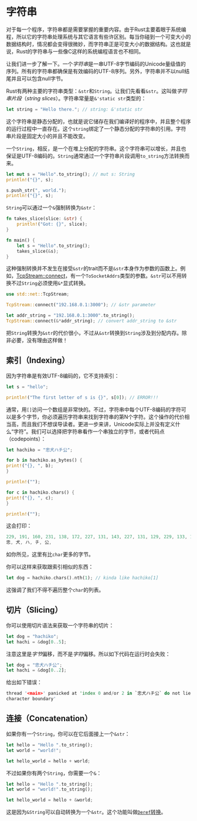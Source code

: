 # 字符串
对于每一个程序，字符串都是需要掌握的重要内容。由于Rust主要着眼于系统编程，所以它的字符串处理系统与其它语言有些许区别。每当你碰到一个可变大小的数据结构时，情况都会变得很微妙，而字符串正是可变大小的数据结构。这也就是说，Rust的字符串与一些像C这样的系统编程语言也不相同。

让我们进一步了解一下。一个*字符串*是一串UTF-8字节编码的Unicode量级值的序列。所有的字符串都确保是有效编码的UTF-8序列。另外，字符串并不以null结尾并且可以包含null字节。

Rust有两种主要的字符串类型：`&str`和`String`。让我们先看看`&str`。这叫做*字符串片段*（*string slices*）。字符串常量是`&'static str`类型的：

```rust
let string = "Hello there."; // string: &'static str
```

这个字符串是静态分配的，也就是说它储存在我们编译好的程序中，并且整个程序的运行过程中一直存在。这个`string`绑定了一个静态分配的字符串的引用。字符串片段是固定大小的并且不能改变。

一个`String`，相反，是一个在堆上分配的字符串。这个字符串可以增长，并且也保证是UTF-8编码的。`String`通常通过一个字符串片段调用`to_string`方法转换而来。

```rust
let mut s = "Hello".to_string(); // mut s: String
println!("{}", s);

s.push_str(", world.");
println!("{}", s);
```

`String`可以通过一个`&`强制转换为`&str`：

```rust
fn takes_slice(slice: &str) {
    println!("Got: {}", slice);
}

fn main() {
    let s = "Hello".to_string();
    takes_slice(&s);
}
```

这种强制转换并不发生在接受`&str`的trait而不是`&str`本身作为参数的函数上。例如，[TcpStream::connect](https://doc.rust-lang.org/stable/std/net/struct.TcpStream.html#method.connect)，有一个`ToSocketAddrs`类型的参数。`&str`可以不用转换不过`String`必须使用`&*`显式转换。

```rust
use std::net::TcpStream;

TcpStream::connect("192.168.0.1:3000"); // &str parameter

let addr_string = "192.168.0.1:3000".to_string();
TcpStream::connect(&*addr_string); // convert addr_string to &str
```

把`String`转换为`&str`的代价很小，不过从`&str`转换到`String`涉及到分配内存。除非必要，没有理由这样做！

## 索引（Indexing）
因为字符串是有效UTF-8编码的，它不支持索引：

```rust
let s = "hello";

println!("The first letter of s is {}", s[0]); // ERROR!!!
```

通常，用`[]`访问一个数组是非常快的。不过，字符串中每个UTF-8编码的字符可以是多个字节，你必须遍历字符串来找到字符串的第N个字符。这个操作的代价相当高，而且我们不想误导读者。更进一步来讲，Unicode实际上并没有定义什么“字符”。我们可以选择把字符串看作一个串独立的字节，或者代码点（codepoints）：

```rust
let hachiko = "忠犬ハチ公";

for b in hachiko.as_bytes() {
print!("{}, ", b);
}

println!("");

for c in hachiko.chars() {
print!("{}, ", c);
}

println!("");
```

这会打印：

```rust
229, 191, 160, 231, 138, 172, 227, 131, 143, 227, 131, 129, 229, 133, 172, 
忠, 犬, ハ, チ, 公, 
```

如你所见，这里有比`char`更多的字节。

你可以这样来获取跟索引相似的东西：

```rust
let dog = hachiko.chars().nth(1); // kinda like hachiko[1]
```

这强调了我们不得不遍历整个`char`的列表。

## 切片（Slicing）
你可以使用切片语法来获取一个字符串的切片：

```rust
let dog = "hachiko";
let hachi = &dog[0..5];
```

注意这里是*字节*偏移，而不是*字符*偏移。所以如下代码在运行时会失败：

```rust
let dog = "忠犬ハチ公";
let hachi = &dog[0..2];
```

给出如下错误：

```rust
thread '<main>' panicked at 'index 0 and/or 2 in `忠犬ハチ公` do not lie on
character boundary'
```

## 连接（Concatenation）
如果你有一个`String`，你可以在它后面接上一个`&str`：

```rust
let hello = "Hello ".to_string();
let world = "world!";

let hello_world = hello + world;
```

不过如果你有两个`String`，你需要一个`&`：

```rust
let hello = "Hello ".to_string();
let world = "world!".to_string();

let hello_world = hello + &world;
```

这是因为`&String`可以自动转换为一个`&str`。这个功能叫做[`Deref`转换](http://doc.rust-lang.org/stable/book/deref-coercions.html)。
